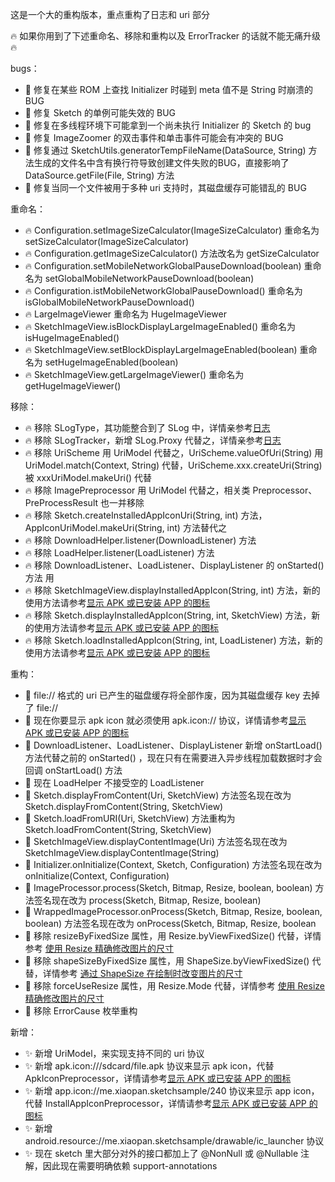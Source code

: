 这是一个大的重构版本，重点重构了日志和 uri 部分

:fire: 如果你用到了下述重命名、移除和重构以及 ErrorTracker 的话就不能无痛升级 :fire:

bugs：
* :bug: 修复在某些 ROM 上查找 Initializer 时碰到 meta 值不是 String 时崩溃的 BUG
* :bug: 修复 Sketch 的单例可能失效的 BUG
* :bug: 修复在多线程环境下可能拿到一个尚未执行 Initializer 的 Sketch 的 bug
* :bug: 修复 ImageZoomer 的双击事件和单击事件可能会有冲突的 BUG
* :bug: 修复通过 SketchUtils.generatorTempFileName(DataSource, String) 方法生成的文件名中含有换行符导致创建文件失败的BUG，直接影响了 DataSource.getFile(File, String) 方法
* :bug: 修复当同一个文件被用于多种 uri 支持时，其磁盘缓存可能错乱的 BUG

重命名：
* :fire: Configuration.setImageSizeCalculator(ImageSizeCalculator) 重命名为 setSizeCalculator(ImageSizeCalculator)
* :fire: Configuration.getImageSizeCalculator() 方法改名为 getSizeCalculator
* :fire: Configuration.setMobileNetworkGlobalPauseDownload(boolean) 重命名为 setGlobalMobileNetworkPauseDownload(boolean)
* :fire: Configuration.istMobileNetworkGlobalPauseDownload() 重命名为 isGlobalMobileNetworkPauseDownload()
* :fire: LargeImageViewer 重命名为 HugeImageViewer
* :fire: SketchImageView.isBlockDisplayLargeImageEnabled() 重命名为 isHugeImageEnabled()
* :fire: SketchImageView.setBlockDisplayLargeImageEnabled(boolean) 重命名为 setHugeImageEnabled(boolean)
* :fire: SketchImageView.getLargeImageViewer() 重命名为 getHugeImageViewer()

移除：
* :fire: 移除 SLogType，其功能整合到了 SLog 中，详情亲参考[日志][log]
* :fire: 移除 SLogTracker，新增 SLog.Proxy 代替之，详情亲参考[日志][log]
* :fire: 移除 UriScheme 用 UriModel 代替之，UriScheme.valueOfUri(String) 用 UriModel.match(Context, String) 代替，UriScheme.xxx.createUri(String) 被 xxxUriModel.makeUri() 代替
* :fire: 移除 ImagePreprocessor 用 UriModel 代替之，相关类 Preprocessor、PreProcessResult 也一并移除
* :fire: 移除 Sketch.createInstalledAppIconUri(String, int) 方法，AppIconUriModel.makeUri(String, int) 方法替代之
* :fire: 移除 DownloadHelper.listener(DownloadListener) 方法
* :fire: 移除 LoadHelper.listener(LoadListener) 方法
* :fire: 移除 DownloadListener、LoadListener、DisplayListener 的 onStarted() 方法 用
* :fire: 移除 SketchImageView.displayInstalledAppIcon(String, int) 方法，新的使用方法请参考[显示 APK 或已安装 APP 的图标][display_apk_or_app_icon]
* :fire: 移除 Sketch.displayInstalledAppIcon(String, int, SketchView) 方法，新的使用方法请参考[显示 APK 或已安装 APP 的图标][display_apk_or_app_icon]
* :fire: 移除 Sketch.loadInstalledAppIcon(String, int, LoadListener) 方法，新的使用方法请参考[显示 APK 或已安装 APP 的图标][display_apk_or_app_icon]

重构：
* :hammer: file:// 格式的 uri 已产生的磁盘缓存将全部作废，因为其磁盘缓存 key 去掉了 file://
* :hammer: 现在你要显示 apk icon 就必须使用 apk.icon:// 协议，详情请参考[显示 APK 或已安装 APP 的图标][display_apk_or_app_icon]
* :hammer: DownloadListener、LoadListener、DisplayListener 新增 onStartLoad() 方法代替之前的 onStarted() ，现在只有在需要进入异步线程加载数据时才会回调 onStartLoad() 方法
* :hammer: 现在 LoadHelper 不接受空的 LoadListener
* :hammer: Sketch.displayFromContent(Uri, SketchView) 方法签名现在改为 Sketch.displayFromContent(String, SketchView)
* :hammer: Sketch.loadFromURI(Uri, SketchView) 方法重构为 Sketch.loadFromContent(String, SketchView)
* :hammer: SketchImageView.displayContentImage(Uri) 方法签名现在改为 SketchImageView.displayContentImage(String)
* :hammer: Initializer.onInitialize(Context, Sketch, Configuration) 方法签名现在改为 onInitialize(Context, Configuration)
* :hammer: ImageProcessor.process(Sketch, Bitmap, Resize, boolean, boolean) 方法签名现在改为 process(Sketch, Bitmap, Resize, boolean)
* :hammer: WrappedImageProcessor.onProcess(Sketch, Bitmap, Resize, boolean, boolean) 方法签名现在改为 onProcess(Sketch, Bitmap, Resize, boolean
* :hammer: 移除 resizeByFixedSize 属性，用 Resize.byViewFixedSize() 代替，详情参考 [使用 Resize 精确修改图片的尺寸][resize]
* :hammer: 移除 shapeSizeByFixedSize 属性，用 ShapeSize.byViewFixedSize() 代替，详情参考 [通过 ShapeSize 在绘制时改变图片的尺寸][shape_size]
* :hammer: 移除 forceUseResize 属性，用 Resize.Mode 代替，详情参考 [使用 Resize 精确修改图片的尺寸][resize]
* :hammer: 移除 ErrorCause 枚举重构

新增：
* :sparkles: 新增 UriModel，来实现支持不同的 uri 协议
* :sparkles: 新增 apk.icon:///sdcard/file.apk 协议来显示 apk icon，代替 ApkIconPreprocessor，详情请参考[显示 APK 或已安装 APP 的图标][display_apk_or_app_icon]
* :sparkles: 新增 app.icon://me.xiaopan.sketchsample/240 协议来显示 app icon，代替 InstallAppIconPreprocessor，详情请参考[显示 APK 或已安装 APP 的图标][display_apk_or_app_icon]
* :sparkles: 新增 android.resource://me.xiaopan.sketchsample/drawable/ic_launcher 协议
* :sparkles: 现在 sketch 里大部分对外的接口都加上了 @NonNull 或 @Nullable 注解，因此现在需要明确依赖 support-annotations

[log]: ../wiki/log.md
[resize]: ../wiki/resize.md
[shape_size]: ../wiki/shape_size.md
[display_apk_or_app_icon]: ../wiki/display_apk_or_app_icon.md
